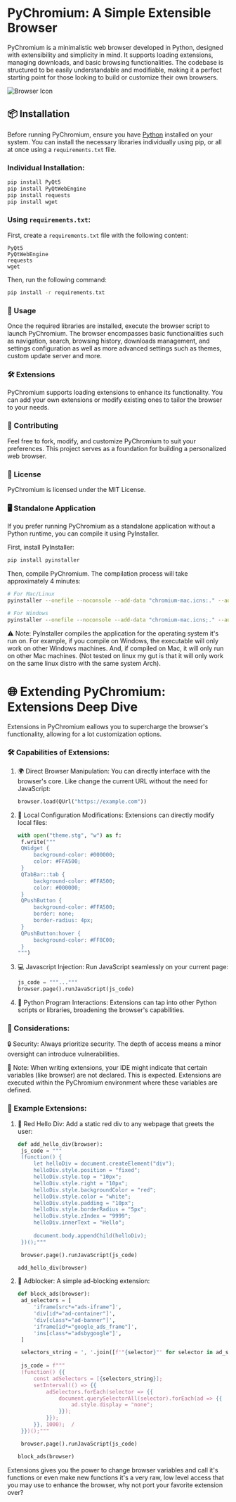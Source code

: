 # PyChromium: A Simple Extensible Browser

PyChromium is a minimalistic web browser developed in Python, designed with extensibility and simplicity in mind. It supports loading extensions, managing downloads, and basic browsing functionalities. The codebase is structured to be easily understandable and modifiable, making it a perfect starting point for those looking to build or customize their own browsers.

![Browser Icon](chromium.ico)

## 📦 Installation

Before running PyChromium, ensure you have [Python](https://www.python.org/downloads/) installed on your system. You can install the necessary libraries individually using pip, or all at once using a `requirements.txt` file.

### Individual Installation:

```bash
pip install PyQt5
pip install PyQtWebEngine
pip install requests
pip install wget
```
### Using `requirements.txt`:

First, create a `requirements.txt` file with the following content:

```plaintext
PyQt5
PyQtWebEngine
requests
wget
```
Then, run the following command:

```bash
pip install -r requirements.txt
```

### 🚀 Usage

Once the required libraries are installed, execute the browser script to launch PyChromium. The browser encompasses basic functionalities such as navigation, search, browsing history, downloads management, and settings configuration as well as more advanced settings such as themes, custom update server and more.

### 🛠️ Extensions

PyChromium supports loading extensions to enhance its functionality. You can add your own extensions or modify existing ones to tailor the browser to your needs.

### 🤝 Contributing

Feel free to fork, modify, and customize PyChromium to suit your preferences. This project serves as a foundation for building a personalized web browser.

### 📄 License

PyChromium is licensed under the MIT License.

### 🖥️ Standalone Application

If you prefer running PyChromium as a standalone application without a Python runtime, you can compile it using PyInstaller.

First, install PyInstaller:
```bash
pip install pyinstaller
```

Then, compile PyChromium. The compilation process will take approximately 4 minutes:
```bash
# For Mac/Linux
pyinstaller --onefile --noconsole --add-data "chromium-mac.icns:." --add-data "chromium-no-bg.icns:." --add-data "chromium-old.ico:." --add-data "chromium.ico:." --add-data "Icons/back.png:Icons" --add-data "Icons/download.png:Icons" --add-data "Icons/extensions.png:Icons" --add-data "Icons/forward.png:Icons" --add-data "Icons/history.png:Icons" --add-data "Icons/home.png:Icons" --add-data "Icons/more.png:Icons" --add-data "Icons/new-tab.png:Icons" --add-data "Icons/refresh.png:Icons" --add-data "Icons/remove-tab.png:Icons" --add-data "Icons/settings.png:Icons" --add-data "Icons/settings-old.png:Icons" --add-data "pdfjs/pdfjs.html:pdfjs" --add-data "pdfjs/pdf.worker.js:pdfjs" --add-data "pdfjs/images:pdfjs/images" --add-data "pdfjs/cmaps:pdfjs/cmaps" --icon=chromium-mac.icns chromium.py

# For Windows
pyinstaller --onefile --noconsole --add-data "chromium-mac.icns;." --add-data "chromium-no-bg.icns;." --add-data "chromium-old.ico;." --add-data "chromium.ico;." --add-data "Icons/back.png;Icons" --add-data "Icons/download.png;Icons" --add-data "Icons/extensions.png;Icons" --add-data "Icons/forward.png;Icons" --add-data "Icons/history.png;Icons" --add-data "Icons/home.png;Icons" --add-data "Icons/more.png;Icons" --add-data "Icons/new-tab.png;Icons" --add-data "Icons/refresh.png;Icons" --add-data "Icons/remove-tab.png;Icons" --add-data "Icons/settings.png;Icons" --add-data "Icons/settings-old.png;Icons" --add-data "pdfjs/pdfjs.html;pdfjs" --add-data "pdfjs/pdf.worker.js;pdfjs" --add-data "pdfjs/images;pdfjs\images" --add-data "pdfjs/cmaps;pdfjs\cmaps"  --icon=chromium.ico chromium.py
```

⚠️ Note: PyInstaller compiles the application for the operating system it's run on. For example, if you compile on Windows, the executable will only work on other Windows machines. And, if compiled on Mac, it will only run on other Mac machines. (Not tested on linux my gut is that it will only work on the same linux distro with the same system Arch).

# 🌐 Extending PyChromium: Extensions Deep Dive

Extensions in PyChromium eallows you to supercharge the browser's functionality, allowing for a lot customization options.

### 🛠️ Capabilities of Extensions:

1. 🌍 Direct Browser Manipulation: You can directly interface with the browser's core. Like change the current URL without the need for JavaScript:
   ```python
   browser.load(QUrl("https://example.com"))
   ````

2. 🎨 Local Configuration Modifications: Extensions can directly modify local files:
   ```python
   with open("theme.stg", "w") as f:
    f.write("""
    QWidget {
        background-color: #000000;  
        color: #FFA500;  
    }
    QTabBar::tab {
        background-color: #FFA500;  
        color: #000000;  
    }
    QPushButton {
        background-color: #FFA500;  
        border: none;
        border-radius: 4px;
    }
    QPushButton:hover {
        background-color: #FF8C00;  
    }
   """)  
   ```
3. 💻 Javascript Injection: Run JavaScript seamlessly on your current page:
   ```python
   js_code = """..."""
   browser.page().runJavaScript(js_code)
   ```

4. 🐍 Python Program Interactions: Extensions can tap into other Python scripts or libraries, broadening the browser's capabilities.

### 🚧 Considerations:

🔒 Security: Always prioritize security. The depth of access means a minor oversight can introduce vulnerabilities.

📝 Note: When writing extensions, your IDE might indicate that certain variables (like browser) are not declared. This is expected. Extensions are executed within the PyChromium environment where these variables are defined.

### 📖 Example Extensions:

1. 🔴 Red Hello Div: Add a static red div to any webpage that greets the user:
   
   ```python
   def add_hello_div(browser):
    js_code = """
    (function() {
        let helloDiv = document.createElement("div");
        helloDiv.style.position = "fixed";
        helloDiv.style.top = "10px";
        helloDiv.style.right = "10px";
        helloDiv.style.backgroundColor = "red";
        helloDiv.style.color = "white";
        helloDiv.style.padding = "10px";
        helloDiv.style.borderRadius = "5px";
        helloDiv.style.zIndex = "9999";  
        helloDiv.innerText = "Hello";
        
        document.body.appendChild(helloDiv);
    })();"""

    browser.page().runJavaScript(js_code)

   add_hello_div(browser)
   ```

2. 🚫 Adblocker: A simple ad-blocking extension:
   ```python
   def block_ads(browser):
    ad_selectors = [
        'iframe[src*="ads-iframe"]',
        'div[id*="ad-container"]',
        'div[class*="ad-banner"]',
        'iframe[id*="google_ads_frame"]',
        'ins[class*="adsbygoogle"]',
    ]

    selectors_string = ', '.join([f'"{selector}"' for selector in ad_selectors])
    
    js_code = f"""
    (function() {{
        const adSelectors = [{selectors_string}];
        setInterval(() => {{
            adSelectors.forEach(selector => {{
                document.querySelectorAll(selector).forEach(ad => {{
                    ad.style.display = "none";
                }});
            }});
        }}, 1000);  /
    }})();"""

    browser.page().runJavaScript(js_code)

   block_ads(browser)
   ```

Extensions gives you the power to change browser variables and call it's functions or even make new functions it's a very raw, low level access that you may use to enhance the browser, why not port your favorite extension over?
